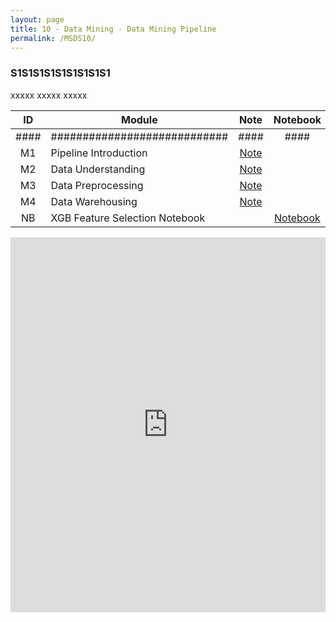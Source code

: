 ```yaml
---
layout: page
title: 10 - Data Mining - Data Mining Pipeline
permalink: /MSDS10/
---
```


<h3>S1S1S1S1S1S1S1S1S1</h3>

xxxxx xxxxx xxxxx

| ID  | Module                     | Note                                                      | Notebook                                                                                              |
|:---:|----------------------------|:----------------------------------------------------------:|:------------------------------------------------------------------------------------------------------:|
| #### | ############################| ####                                                      | ####                                                                                                   |
| M1  | Pipeline Introduction      | [Note](/03-MSDS-Courses/MSDS10/M1/)                       |                                                                                                        |
| M2  | Data Understanding         | [Note](/03-MSDS-Courses/MSDS10/M2/)                       |                                                                                                        |
| M3  | Data Preprocessing         | [Note](/03-MSDS-Courses/MSDS10/M3/)                       |                                                                                                        |
| M4  | Data Warehousing           | [Note](/03-MSDS-Courses/MSDS10/M4/)                       |                                                                                                        |
| NB  | XGB Feature Selection Notebook |                                                          | [Notebook](https://github.com/milanfx/03-MSDS-Courses/blob/main/10%20-%20Data%20Mining%20-%20Data%20Mining%20Pipeline/xgb-feature-selection.ipynb) |


<iframe src="https://nbviewer.org/..." width="100%" height="600px" frameborder="0"></iframe>
